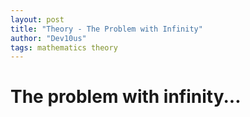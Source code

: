 ```yaml
---
layout: post
title: "Theory - The Problem with Infinity"
author: "Dev10us"
tags: mathematics theory
---
```


# The problem with infinity...
